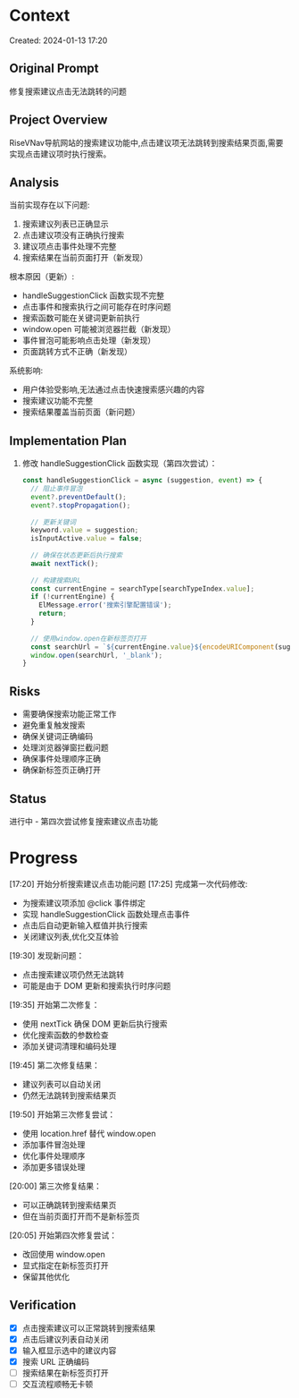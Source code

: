# Context
Created: 2024-01-13 17:20

## Original Prompt
修复搜索建议点击无法跳转的问题

## Project Overview
RiseVNav导航网站的搜索建议功能中,点击建议项无法跳转到搜索结果页面,需要实现点击建议项时执行搜索。

## Analysis
当前实现存在以下问题:
1. 搜索建议列表已正确显示
2. 点击建议项没有正确执行搜索
3. 建议项点击事件处理不完整
4. 搜索结果在当前页面打开（新发现）

根本原因（更新）:
- handleSuggestionClick 函数实现不完整
- 点击事件和搜索执行之间可能存在时序问题
- 搜索函数可能在关键词更新前执行
- window.open 可能被浏览器拦截（新发现）
- 事件冒泡可能影响点击处理（新发现）
- 页面跳转方式不正确（新发现）

系统影响:
- 用户体验受影响,无法通过点击快速搜索感兴趣的内容
- 搜索建议功能不完整
- 搜索结果覆盖当前页面（新问题）

## Implementation Plan
1. 修改 handleSuggestionClick 函数实现（第四次尝试）：
   ```js
   const handleSuggestionClick = async (suggestion, event) => {
     // 阻止事件冒泡
     event?.preventDefault();
     event?.stopPropagation();
     
     // 更新关键词
     keyword.value = suggestion;
     isInputActive.value = false;
     
     // 确保在状态更新后执行搜索
     await nextTick();
     
     // 构建搜索URL
     const currentEngine = searchType[searchTypeIndex.value];
     if (!currentEngine) {
       ElMessage.error('搜索引擎配置错误');
       return;
     }
     
     // 使用window.open在新标签页打开
     const searchUrl = `${currentEngine.value}${encodeURIComponent(suggestion.trim())}`;
     window.open(searchUrl, '_blank');
   }
   ```

## Risks
- 需要确保搜索功能正常工作
- 避免重复触发搜索
- 确保关键词正确编码
- 处理浏览器弹窗拦截问题
- 确保事件处理顺序正确
- 确保新标签页正确打开

## Status
进行中 - 第四次尝试修复搜索建议点击功能

# Progress
[17:20] 开始分析搜索建议点击功能问题
[17:25] 完成第一次代码修改:
- 为搜索建议项添加 @click 事件绑定
- 实现 handleSuggestionClick 函数处理点击事件
- 点击后自动更新输入框值并执行搜索
- 关闭建议列表,优化交互体验

[19:30] 发现新问题：
- 点击搜索建议项仍然无法跳转
- 可能是由于 DOM 更新和搜索执行时序问题

[19:35] 开始第二次修复：
- 使用 nextTick 确保 DOM 更新后执行搜索
- 优化搜索函数的参数检查
- 添加关键词清理和编码处理

[19:45] 第二次修复结果：
- 建议列表可以自动关闭
- 仍然无法跳转到搜索结果页

[19:50] 开始第三次修复尝试：
- 使用 location.href 替代 window.open
- 添加事件冒泡处理
- 优化事件处理顺序
- 添加更多错误处理

[20:00] 第三次修复结果：
- 可以正确跳转到搜索结果页
- 但在当前页面打开而不是新标签页

[20:05] 开始第四次修复尝试：
- 改回使用 window.open
- 显式指定在新标签页打开
- 保留其他优化

## Verification
- [x] 点击搜索建议可以正常跳转到搜索结果
- [x] 点击后建议列表自动关闭
- [x] 输入框显示选中的建议内容
- [x] 搜索 URL 正确编码
- [ ] 搜索结果在新标签页打开
- [ ] 交互流程顺畅无卡顿 